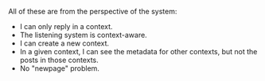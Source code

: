 All of these are from the perspective of the system:

* I can only reply in a context.
* The listening system is context-aware.
* I can create a new context.
* In a given context, I can see the metadata for other contexts, but not the posts in those contexts.
* No "newpage" problem.
